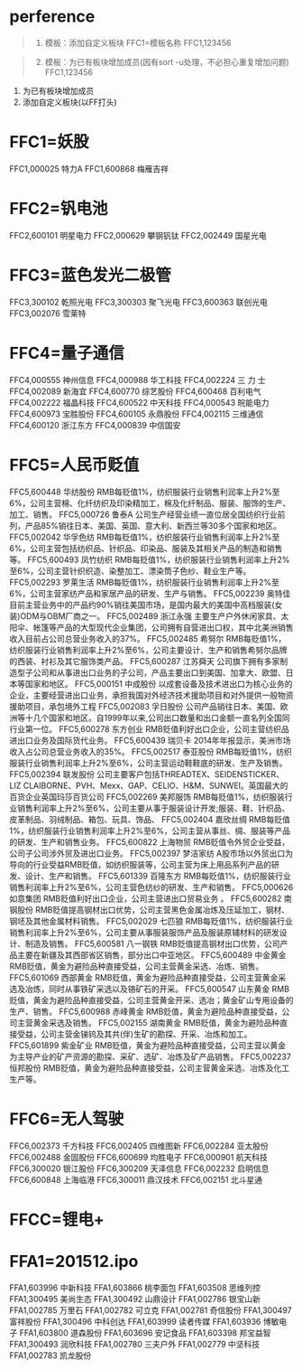 # perference

> 1. 模板：添加自定义板块
  FFC1=模板名称
  FFC1,123456

> 2. 模板：为已有板块增加成员(因有sort -u处理，不必担心重复增加问题)
  FFC1,123456

1. 为已有板块增加成员
2. 添加自定义板块(以FF打头)

# FFC1=妖股
FFC1,000025	特力A
FFC1,600868	梅雁吉祥

# FFC2=钒电池
FFC2,600101	明星电力
FFC2,000629	攀钢钒钛
FFC2,002449	国星光电

# FFC3=蓝色发光二极管
FFC3,300102	乾照光电
FFC3,300303	聚飞光电
FFC3,600363	联创光电
FFC3,002076	雪莱特

# FFC4=量子通信
FFC4,000555	神州信息
FFC4,000988	华工科技
FFC4,002224	三 力 士
FFC4,002089	新海宜
FFC4,600770	综艺股份
FFC4,600468	百利电气
FFC4,002222	福晶科技
FFC4,600522	中天科技
FFC4,000543	皖能电力
FFC4,600973	宝胜股份
FFC4,600105	永鼎股份
FFC4,002115	三维通信
FFC4,600120	浙江东方
FFC4,000839	中信国安

# FFC5=人民币贬值
FFC5,600448 华纺股份  RMB每贬值1%，纺织服装行业销售利润率上升2%至6%，公司主营棉、化纤纺织及印染精加工，棉及化纤制品、服装、服饰的生产、加工、销售。
FFC5,000726 鲁泰A     公司生产经营业绩一直位居全国纺织行业前列，产品85%销往日本、美国、英国、意大利、新西兰等30多个国家和地区。
FFC5,002042 华孚色纺  RMB每贬值1%，纺织服装行业销售利润率上升2%至6%，公司主营包括纺织品、针织品、印染品、服装及其相关产品的制造和销售等。
FFC5,600493 凤竹纺织  RMB每贬值1%，纺织服装行业销售利润率上升2%至6%，公司主营针织织造、染整加工、漂染筒子色纱、鞋业生产等。
FFC5,002293 罗莱生活  RMB每贬值1%，纺织服装行业销售利润率上升2%至6%，公司主营家纺产品和家居产品的研发、生产与销售。
FFC5,002239 奥特佳    目前主营业务中的产品约90%销往美国市场，是国内最大的美国中高档服装(女装)ODM与OBM厂商之一。
FFC5,002489 浙江永强  主要生产户外休闲家具、太阳伞、帐篷等产品的大型现代企业集团，公司拥有自营进出口权，其中北美洲销售收入目前占公司总营业务收入的37%。
FFC5,002485 希努尔    RMB每贬值1%，纺织服装行业销售利润率上升2%至6%，公司主要设计、生产和销售希努尔品牌的西装、衬衫及其它服饰类产品。
FFC5,600287 江苏舜天  公司旗下拥有多家制造型子公司和从事进出口业务的子公司，产品主要出口到美国、加拿大、欧盟、日本等国家和地区。
FFC5,000151 中成股份  以成套设备及技术进出口为核心业务的企业，主要经营进出口业务，承担我国对外经济技术援助项目和对外提供一般物资援助项目，承包境外工程
FFC5,002083 孚日股份  公司产品销往日本、美国、欧洲等十几个国家和地区。自1999年以来,公司出口数量和出口金额一直名列全国同行业第一位。
FFC5,600278 东方创业  RMB贬值利好出口企业，公司主营纺织品进出口业务及国际货代业务。
FFC5,600439 瑞贝卡    2014年年报显示，美洲市场收入占公司总营业务收入的35%。
FFC5,002517 泰亚股份  RMB每贬值1%，纺织服装行业销售利润率上升2%至6%，公司主营运动鞋鞋底的研发、生产及销售。
FFC5,002394 联发股份  公司主要客户包括THREADTEX、SEIDENSTICKER、LIZ CLAIBORNE、PVH、Mexx、GAP、CELIO、H&M、SUNWEI。英国最大的百货企业英国玛莎百货公司
FFC5,002269 美邦服饰  RMB每贬值1%，纺织服装行业销售利润率上升2%至6%，公司主要从事于服装设计开发;服装、鞋、针织品、皮革制品、羽绒制品、箱包、玩具、饰品、
FFC5,002404 嘉欣丝绸  RMB每贬值1%，纺织服装行业销售利润率上升2%至6%，公司主营从事丝、绸、服装等产品的研发、生产和销售业务。
FFC5,600822 上海物贸  RMB贬值令外贸企业受益，公司子公司涉外贸及进出口业务。
FFC5,002397 梦洁家纺  A股市场以外贸出口为导向的行业受益RMB贬值，如纺织服装等，公司主营为床上用品系列产品的研发、设计、生产和销售。
FFC5,601339 百隆东方  RMB每贬值1%，纺织服装行业销售利润率上升2%至6%，公司主营色纺纱的研发、生产和销售。
FFC5,000626 如意集团  RMB贬值利好出口企业，公司主营进出口贸易业务 。
FFC5,600282 南钢股份  RMB贬值提高钢材出口优势，公司主营黑色金属冶炼及压延加工，钢材、钢坯及其他金属材料销售。
FFC5,002029 七匹狼      RMB每贬值1%，纺织服装行业销售利润率上升2%至6%，公司主要从事服装服饰产品及服装原辅材料的研发设计、制造及销售。
FFC5,600581 八一钢铁  RMB贬值提高钢材出口优势，公司产品主要在新疆及其西部省区销售，部分出口中亚地区。
FFC5,600489 中金黄金  RMB贬值，黄金为避险品种直接受益，公司主营黄金采选、冶炼、销售。
FFC5,601069 西部黄金  RMB贬值，黄金为避险品种直接受益，公司主营黄金采选及冶炼，同时从事铁矿采选以及铬矿石的开采。
FFC5,600547 山东黄金  RMB贬值，黄金为避险品种直接受益，公司主营黄金开采、选冶；黄金矿山专用设备的生产、销售。
FFC5,600988 赤峰黄金  RMB贬值，黄金为避险品种直接受益，公司主营黄金采选及销售。
FFC5,002155 湖南黄金  RMB贬值，黄金为避险品种直接受益，公司主营金锑钨及其共(伴)生矿的勘探、开采、冶炼和加工。
FFC5,601899 紫金矿业  RMB贬值，黄金为避险品种直接受益，公司主营以黄金为主导产业的矿产资源的勘探、采矿、选矿、冶炼及矿产品销售。
FFC5,002237 恒邦股份  RMB贬值，黄金为避险品种直接受益，公司主营黄金采选、冶炼及化工生产等。

# FFC6=无人驾驶
FFC6,002373 千方科技
FFC6,002405 四维图新
FFC6,002284 亚太股份
FFC6,002488 金固股份
FFC6,600699 均胜电子
FFC6,000901 航天科技
FFC6,300020 银江股份
FFC6,300209 天泽信息
FFC6,002232 启明信息
FFC6,600848 上海临港
FFC6,300011 鼎汉技术
FFC6,002151 北斗星通

# FFCC=锂电+

# FFA1=201512.ipo
FFA1,603996	中新科技
FFA1,603866	桃李面包
FFA1,603508	思维列控
FFA1,300495	美尚生态
FFA1,300492	山鼎设计
FFA1,002786	银宝山新
FFA1,002785	万里石
FFA1,002782	可立克
FFA1,002781	奇信股份
FFA1,300497	富祥股份
FFA1,300496	中科创达
FFA1,603999	读者传媒
FFA1,603936	博敏电子
FFA1,603800	道森股份
FFA1,603696	安记食品
FFA1,603398	邦宝益智
FFA1,300493	润欣科技
FFA1,002780	三夫户外
FFA1,002779	中坚科技
FFA1,002783	凯龙股份
